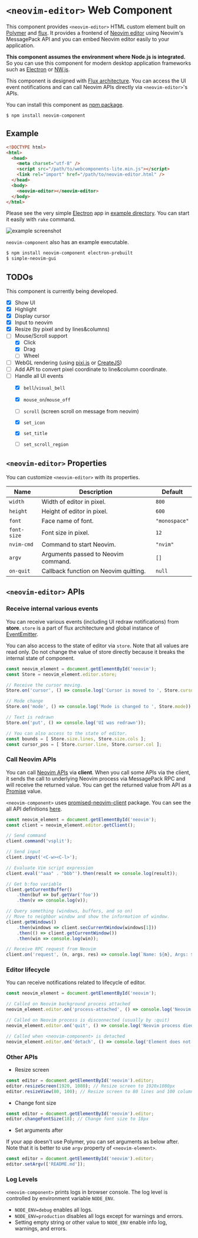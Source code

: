 `<neovim-editor>` Web Component
===============================

This component provides `<neovim-editor>` HTML custom element built on [Polymer](https://github.com/Polymer/polymer) and [flux](https://github.com/facebook/flux).
It provides a frontend of [Neovim editor](https://github.com/neovim/neovim) using Neovim's MessagePack API and you can embed Neovim editor easily to your application.

**This component assumes the environment where Node.js is integrated.**
So you can use this component for modern desktop application frameworks such as [Electron](https://github.com/atom/electron) or [NW.js](https://github.com/nwjs/nw.js).

This component is designed with [Flux architecture](https://facebook.github.io/flux/docs/overview.html).
You can access the UI event notifications and can call Neovim APIs directly via `<neovim-editor>`'s APIs.

You can install this component as [npm package](https://www.npmjs.com/package/neovim-component).

```
$ npm install neovim-component
```


## Example

```html
<!DOCTYPE html>
<html>
  <head>
    <meta charset="utf-8" />
    <script src="/path/to/webcomponents-lite.min.js"></script>
    <link rel="import" href="/path/to/neovim-editor.html" />
  </head>
  <body>
    <neovim-editor></neovim-editor>
  </body>
</html>
```

Please see the very simple [Electron](https://github.com/atom/electron) app in [example directory](/example).  You can start it easily with `rake` command.

![example screenshot](https://raw.githubusercontent.com/rhysd/ss/master/neovim-component/neovim-component-linux.png)

`neovim-component` also has an example executable.

```sh
$ npm install neovim-component electron-prebuilt
$ simple-neovim-gui
```

## TODOs

This component is currently being developed.

- [x] Show UI
- [x] Highlight
- [x] Display cursor
- [x] Input to neovim
- [x] Resize (by pixel and by lines&columns)
- [ ] Mouse/Scroll support
  - [x] Click
  - [x] Drag
  - [ ] Wheel
- [ ] WebGL rendering (using [pixi.js](http://www.pixijs.com/) or [CreateJS](http://www.createjs.com/))
- [ ] Add API to convert pixel coordinate to line&column coordinate.
- [ ] Handle all UI events
  - [x] `bell`/`visual_bell`
  - [x] `mouse_on`/`mouse_off`
  - [ ] `scroll` (screen scroll on message from neovim)
  - [x] `set_icon`
  - [x] `set_title`
  - [ ] `set_scroll_region`


## `<neovim-editor>` Properties

You can customize `<neovim-editor>` with its properties.

| Name        | Description                           | Default       |
| ----------- | ------------------------------------- | ------------- |
| `width`     | Width of editor in pixel.             | `800`         |
| `height`    | Height of editor in pixel.            | `600`         |
| `font`      | Face name of font.                    | `"monospace"` |
| `font-size` | Font size in pixel.                   | `12`          |
| `nvim-cmd`  | Command to start Neovim.              | `"nvim"`      |
| `argv`      | Arguments passed to Neovim command.   | `[]`          |
| `on-quit`   | Callback function on Neovim quitting. | `null`        |


## `<neovim-editor>` APIs

### Receive internal various events

You can receive various events (including UI redraw notifications) from **store**.
`store` is a part of flux architecture and global instance of [EventEmitter](https://nodejs.org/api/events.html).

You can also access to the state of editor via `store`. Note that all values are read only.
Do not change the value of store directly because it breaks the internal state of component.

```javascript
const neovim_element = document.getElementById('neovim');
const Store = neovim_element.editor.store;

// Receive the cursor moving.
Store.on('cursor', () => console.log('Cursor is moved to ', Store.cursor));

// Mode change
Store.on('mode', () => console.log('Mode is changed to ', Store.mode));

// Text is redrawn
Store.on('put', () => console.log('UI was redrawn'));

// You can also access to the state of editor.
const bounds = [ Store.size.lines, Store.size.cols ];
const cursor_pos = [ Store.cursor.line, Store.cursor.col ];
```


### Call Neovim APIs

You can call [Neovim APIs](https://neovim.io/doc/user/msgpack_rpc.html#msgpack-rpc-api) via **client**.
When you call some APIs via the client, it sends the call to underlying Neovim process via MessagePack RPC and will receive the returned value.
You can get the returned value from API as a [Promise](https://developer.mozilla.org/en-US/docs/Web/JavaScript/Reference/Global_Objects/Promise) value.

`<neovim-component>` uses [promised-neovim-client](https://github.com/rhysd/promised-neovim-client) package.
You can see the all API definitions [here](https://github.com/rhysd/promised-neovim-client/blob/promisified/index.d.ts).

```javascript
const neovim_element = document.getElementById('neovim');
const client = neovim_element.editor.getClient();

// Send command
client.command('vsplit');

// Send input
client.input('<C-w><C-l>');

// Evaluate Vim script expression
client.eval('"aaa" . "bbb"').then(result => console.log(result));

// Get b:foo variable
client.getCurrentBuffer()
    .then(buf => buf.getVar('foo'))
    .then(v => console.log(v));

// Query something (windows, buffers, and so on)
// Move to neighbor window and show the information of window.
client.getWindows()
    .then(windows => client.secCurrentWindow(windows[1]))
    .then(() => client.getCurrentWindow())
    .then(win => console.log(win));

// Receive RPC request from Neovim
client.on('request', (n, args, res) => console.log(`Name: ${n}, Args: ${JSON.stringify(args)}, Response: ${res}`));
```


### Editor lifecycle

You can receive notifications related to lifecycle of editor.

```javascript
const neovim_element = document.getElementById('neovim');

// Called on Neovim background process attached
neovim_element.editor.on('process-attached', () => console.log('Neovim process is ready'));

// Called on Neovim process is disconnected (usually by :quit)
neovim_element.editor.on('quit', () => console.log('Neovim process died'));

// Called when <neovim-component> is detached
neovim_element.editor.on('detach', () => console.log('Element does not exist in DOM.'));
```


### Other APIs

- Resize screen

```javascript
const editor = document.getElementById('neovim').editor;
editor.resizeScreen(1920, 1080); // Resize screen to 1920x1080px
editor.resizeView(80, 100); // Resize screen to 80 lines and 100 columns
```

- Change font size

```javascript
const editor = document.getElementById('neovim').editor;
editor.changeFontSize(18); // Change font size to 18px
```

- Set arguments after

If your app doesn't use Polymer, you can set arguments as below after.
Note that it is better to use `argv` property of `<neovim-element>`.

```javascript
const editor = document.getElementById('neovim').editor;
editor.setArgv(['README.md']);
```

### Log Levels

`<neovim-component>` prints logs in browser console.  The log level is controlled by environment variable `NODE_ENV`.

- `NODE_ENV=debug` enables all logs.
- `NODE_ENV=production` disables all logs except for warnings and errors.
- Setting empty string or other value to `NODE_ENV` enable info log, warnings, and errors.

